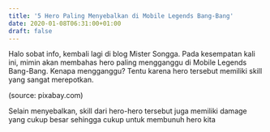 ```yaml
---
title: '5 Hero Paling Menyebalkan di Mobile Legends Bang-Bang'
date: 2020-01-08T06:31:00+01:00
draft: false
---
```


  
Halo sobat info, kembali lagi di blog Mister Songga. Pada kesempatan kali ini, mimin akan membahas hero paling mengganggu di Mobile Legends Bang-Bang. Kenapa mengganggu? Tentu karena hero tersebut memiliki skill yang sangat merepotkan.  
  
  
  
  
(source: pixabay.com)  
  
  
  
  
  
  
Selain menyebalkan, skill dari hero-hero tersebut juga memiliki damage yang cukup besar sehingga cukup untuk membunuh hero kita